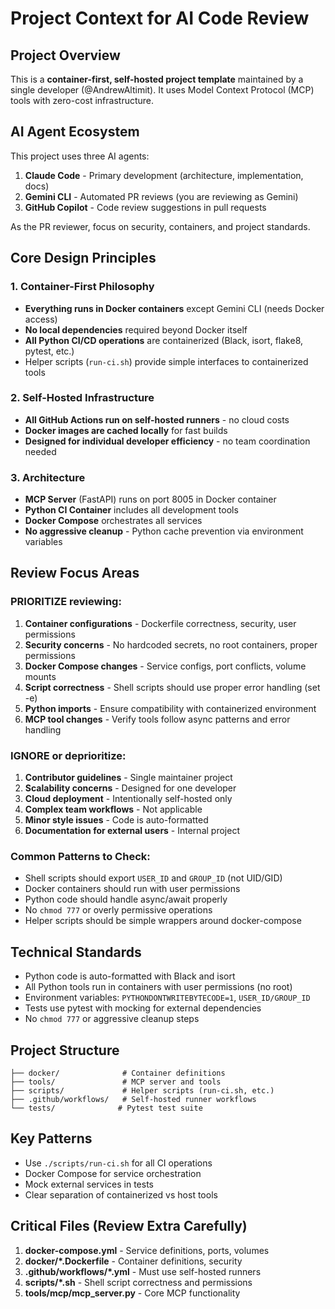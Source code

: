 # Project Context for AI Code Review

## Project Overview
This is a **container-first, self-hosted project template** maintained by a single developer (@AndrewAltimit). It uses Model Context Protocol (MCP) tools with zero-cost infrastructure.

## AI Agent Ecosystem
This project uses three AI agents:
1. **Claude Code** - Primary development (architecture, implementation, docs)
2. **Gemini CLI** - Automated PR reviews (you are reviewing as Gemini)
3. **GitHub Copilot** - Code review suggestions in pull requests

As the PR reviewer, focus on security, containers, and project standards.

## Core Design Principles

### 1. Container-First Philosophy
- **Everything runs in Docker containers** except Gemini CLI (needs Docker access)
- **No local dependencies** required beyond Docker itself
- **All Python CI/CD operations** are containerized (Black, isort, flake8, pytest, etc.)
- Helper scripts (`run-ci.sh`) provide simple interfaces to containerized tools

### 2. Self-Hosted Infrastructure
- **All GitHub Actions run on self-hosted runners** - no cloud costs
- **Docker images are cached locally** for fast builds
- **Designed for individual developer efficiency** - no team coordination needed

### 3. Architecture
- **MCP Server** (FastAPI) runs on port 8005 in Docker container
- **Python CI Container** includes all development tools
- **Docker Compose** orchestrates all services
- **No aggressive cleanup** - Python cache prevention via environment variables

## Review Focus Areas

### PRIORITIZE reviewing:
1. **Container configurations** - Dockerfile correctness, security, user permissions
2. **Security concerns** - No hardcoded secrets, no root containers, proper permissions
3. **Docker Compose changes** - Service configs, port conflicts, volume mounts
4. **Script correctness** - Shell scripts should use proper error handling (set -e)
5. **Python imports** - Ensure compatibility with containerized environment
6. **MCP tool changes** - Verify tools follow async patterns and error handling

### IGNORE or deprioritize:
1. **Contributor guidelines** - Single maintainer project
2. **Scalability concerns** - Designed for one developer
3. **Cloud deployment** - Intentionally self-hosted only
4. **Complex team workflows** - Not applicable
5. **Minor style issues** - Code is auto-formatted
6. **Documentation for external users** - Internal project

### Common Patterns to Check:
- Shell scripts should export `USER_ID` and `GROUP_ID` (not UID/GID)
- Docker containers should run with user permissions
- Python code should handle async/await properly
- No `chmod 777` or overly permissive operations
- Helper scripts should be simple wrappers around docker-compose

## Technical Standards
- Python code is auto-formatted with Black and isort
- All Python tools run in containers with user permissions (no root)
- Environment variables: `PYTHONDONTWRITEBYTECODE=1`, `USER_ID/GROUP_ID`
- Tests use pytest with mocking for external dependencies
- No `chmod 777` or aggressive cleanup steps

## Project Structure
```
├── docker/              # Container definitions
├── tools/               # MCP server and tools
├── scripts/             # Helper scripts (run-ci.sh, etc.)
├── .github/workflows/   # Self-hosted runner workflows
└── tests/              # Pytest test suite
```

## Key Patterns
- Use `./scripts/run-ci.sh` for all CI operations
- Docker Compose for service orchestration
- Mock external services in tests
- Clear separation of containerized vs host tools

## Critical Files (Review Extra Carefully)
1. **docker-compose.yml** - Service definitions, ports, volumes
2. **docker/*.Dockerfile** - Container definitions, security
3. **.github/workflows/*.yml** - Must use self-hosted runners
4. **scripts/*.sh** - Shell script correctness and permissions
5. **tools/mcp/mcp_server.py** - Core MCP functionality